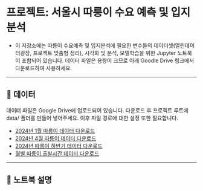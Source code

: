 # 프로젝트: 서울시 따릉이 수요 예측 및 입지 분석
 
- 이 저장소에는 따릉이 수요예측 및 입지분석에 필요한 변수들의 데이터셋(열린데이터광장, 프로젝트 맞춤형 정리), 시각화 및 분석, 모델학습을 위한 Jupyter 노트북이 포함되어 있습니다. 데이터 파일은 용량이 크므로 아래    Goodle Drive 링크에서 다운로드하여 사용하세요.
---

## 📂 데이터

데이터 파일은 Google Drive에 업로드되어 있습니다. 다운로드 후 프로젝트 루트에 data/ 폴더를 만들어 넣어주세요. 이후 파일 경로에 대한 설정 또한 필요합니다.
- [2024년 1월 따릉이 데이터 다운로드](https://drive.google.com/uc?export=download&id=1WltLqTxbn-VHw8ki3tn-yQn1B-mpHn2R)
- [2024년 4월 따릉이 데이터 다운로드](https://drive.google.com/uc?export=download&id=1bPJAzrorcrNFqMMahGvEAvIJAbzgO_u5)
- [2024년 따릉이 하반기 데이터 다운로드](https://drive.google.com/uc?export=download&id=1Jx9UudV0TC2Syg1Aiy4g1LXuGfR1MHb-)
- [월별 따릉이 출발시간 데이터 다운로드](https://drive.google.com/uc?export=download&id=1z40qfTiLXQfwP9fivgo8IXqGvZMWZKw_)

---
## 📝 노트북 설명
